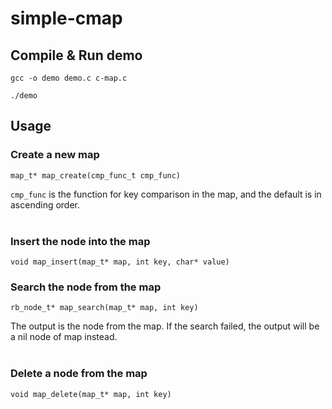 # simple-cmap
## Compile & Run demo
`gcc -o demo demo.c c-map.c`

`./demo`
## Usage
### Create a new map
`map_t* map_create(cmp_func_t cmp_func)`

`cmp_func` is the function for key comparison in the map, and the default is in ascending order.  
<br>
### Insert the node into the map
`void map_insert(map_t* map, int key, char* value)`
<br>
### Search the node from the map
`rb_node_t* map_search(map_t* map, int key)`

The output is the node from the map. If the search failed, the output will be a nil node of map instead.  
<br>
### Delete a node from the map
`void map_delete(map_t* map, int key)`

